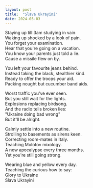 ```yaml
---
layout: post
title:  "Slava Ukrayini"
date: 2024-05-03
---
```


Staying up till 3am studying in vain  
Waking up shocked by a look of pain.  
You forget your examination.  
Hear that you're going on a vacation.  
You know your parents just told a lie.  
Cause a missile flew on by.  

You left your favourite jeans behind.  
Instead taking the black, stealthier kind.  
Ready to offer the troops your aid.  
Packing nought but cucumber band aids.  

Worst traffic you've ever seen.  
But you still wait for the lights.  
Explosions replacing birdsong.  
And the radio tells broken lies:  
"Ukraine doing bad wrong"  
But it'll be alright.  

Calmly settle into a new routine.  
Strolling to basements as sirens keen.  
Correcting room-mates in Italy.  
Teaching Molotov mixology.  
A new apocalypse every three months.  
Yet you're still going strong.  

Wearing blue and yellow every day.  
Teaching the curious how to say:  
Glory to Ukraine  
Slava Ukrayini  
